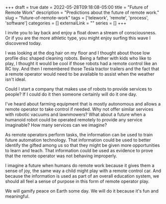 +++ 
draft = true
date = 2022-05-28T09:18:08-05:00
title = "Future of Remote Work"
description = "Predictions about the future of remote work."
slug = "future-of-remote-work" 
tags = ['telework', 'remote', 'process', 'software']
categories = []
externalLink = ""
series = []
+++

I invite you to lay back and enjoy a float down a stream of consciousness.  Or if you are the more athletic type, you might enjoy surfing this wave I discovered today.

I was looking at the dog hair on my floor and I thought about those low profile disc shaped cleaning robots.  Being a father with kids who like to play, I thought it would be cool if those robots had a remote control like an RC toy.  And then I remembered those Tesla tractor trailers and the fact that a remote operator would need to be available to assist when the weather isn't ideal.

Could I start a company that makes use of robots to provide services to people?  If I could do it then someone certainly will do it one day.

I've heard about farming equipment that is mostly autonomous and allows a remote operator to take control if needed.  Why not offer similar services with robotic vacuums and lawnmowers?  What about a future when a humanoid robot could be operated remotely to provide any service imaginable?  How many services can we imagine?

As remote operators perform tasks, the information can be used to train future automation technology.  That information could be used to better identify the gifted among us so that they might be given more opportunities to learn and teach.  That information could be used as evidence to prove that the remote operator was not behaving improperly.

I imagine a future when humans do remote work because it gives them a sense of joy, the same way a child might play with a remote control car.  And because the information is used as part of an overall education system, we should all feel a sense of purpose in this form of remote operator play.

We will gamify peace on Earth some day.  We will do it because it's fun and meaningful.
